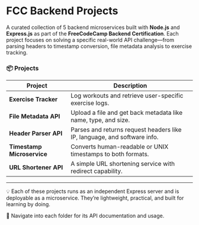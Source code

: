 # FCC Backend Projects

A curated collection of 5 backend microservices built with **Node.js** and **Express.js** as part of the **FreeCodeCamp Backend Certification**. Each project focuses on solving a specific real-world API challenge—from parsing headers to timestamp conversion, file metadata analysis to exercise tracking.

### 📦 Projects

| Project                  | Description |
|--------------------------|-------------|
| **Exercise Tracker**     | Log workouts and retrieve user-specific exercise logs. |
| **File Metadata API**    | Upload a file and get back metadata like name, type, and size. |
| **Header Parser API**    | Parses and returns request headers like IP, language, and software info. |
| **Timestamp Microservice** | Converts human-readable or UNIX timestamps to both formats. |
| **URL Shortener API**    | A simple URL shortening service with redirect capability. |

---

💡 Each of these projects runs as an independent Express server and is deployable as a microservice. They’re lightweight, practical, and built for learning by doing.

📁 Navigate into each folder for its API documentation and usage.
